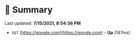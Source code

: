 # 📖 Summary
Last updated: **7/15/2021, 8:54:36 PM**

- `GET` [https://google.com](https://google.com) - **Up** (147ms)
